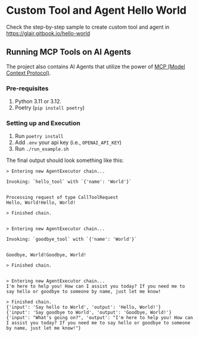 # Custom Tool and Agent Hello World

Check the step-by-step sample to create custom tool and agent in https://glair.gitbook.io/hello-world

## Running MCP Tools on AI Agents

The project also contains AI Agents that utilize the power of [MCP (Model Context Protocol)](https://modelcontextprotocol.io/introduction).

### Pre-requisites
1. Python 3.11 or 3.12.
2. Poetry (`pip install poetry`)

### Setting up and Execution
1. Run `poetry install`
2. Add `.env` your api key (i.e., `OPENAI_API_KEY`)
3. Run `./run_example.sh`

The final output should look something like this:
```
> Entering new AgentExecutor chain...

Invoking: `hello_tool` with `{'name': 'World'}`


Processing request of type CallToolRequest
Hello, World!Hello, World!

> Finished chain.


> Entering new AgentExecutor chain...

Invoking: `goodbye_tool` with `{'name': 'World'}`


Goodbye, World!Goodbye, World!

> Finished chain.


> Entering new AgentExecutor chain...
I'm here to help you! How can I assist you today? If you need me to say hello or goodbye to someone by name, just let me know!

> Finished chain.
{'input': 'Say hello to World', 'output': 'Hello, World!'}
{'input': 'Say goodbye to World', 'output': 'Goodbye, World!'}
{'input': "What's going on?", 'output': "I'm here to help you! How can I assist you today? If you need me to say hello or goodbye to someone by name, just let me know!"}
```
